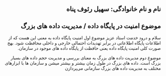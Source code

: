<h2 dir="rtl">نام و نام خانوادگی: سهیل رئوف پناه</h2>
<h2 dir="rtl">موضوع امنیت در پایگاه داده / مدیریت داده های بزرگ</h2>

<div dir="rtl">
سلام و درود خدمت استاد عزیز
موضوع اول
امنیت پایگاه داده به معنی این هست که از اطلاعات پایگاه اطلاعاتی در برابر تهدیدات احتمالی خارجی و داخلی محافظت شود. بهخ صورت کلی امنیت پایگاه داده یعنی حافظت از پایگاه داده های موجود در سازمان.

موضوع دوم
مدیریت داده های بزرگ به معنای بررسی و مدیریت حجم داده های بسیار بزرگ است. داده های بزرگ در طول زمان بیشتر و بیشتر میشن و سازمان ها با ابزارهای مختلف به مدیریت داده های بزرگ سازمانی می‌پردازن
</div>
